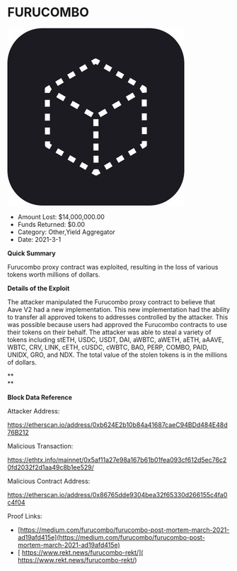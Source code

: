 # FURUCOMBO
![FURUCOMBO](/rektimages/FURUCOMBO.png)
- Amount Lost: $14,000,000.00
- Funds Returned: $0.00
- Category: Other,Yield Aggregator
- Date: 2021-3-1

**Quick Summary**

Furucombo proxy contract was exploited, resulting in the loss of various tokens worth millions of dollars.

  


 **Details of the Exploit**

The attacker manipulated the Furucombo proxy contract to believe that Aave V2 had a new implementation. This new implementation had the ability to transfer all approved tokens to addresses controlled by the attacker. This was possible because users had approved the Furucombo contracts to use their tokens on their behalf. The attacker was able to steal a variety of tokens including stETH, USDC, USDT, DAI, aWBTC, aWETH, aETH, aAAVE, WBTC, CRV, LINK, cETH, cUSDC, cWBTC, BAO, PERP, COMBO, PAID, UNIDX, GRO, and NDX. The total value of the stolen tokens is in the millions of dollars.

 **  
**

 **Block Data Reference**

Attacker Address:

https://etherscan.io/address/0xb624E2b10b84a41687caeC94BDd484E48d76B212

  


Malicious Transaction:

https://ethtx.info/mainnet/0x5af11a27e98a167b61b01fea093cf612d5ec76c20fd2032f2d1aa49c8b1ee529/

  


Malicious Contract Address:

https://etherscan.io/address/0x86765dde9304bea32f65330d266155c4fa0c4f04


Proof Links:
- [https://medium.com/furucombo/furucombo-post-mortem-march-2021-ad19afd415e](https://medium.com/furucombo/furucombo-post-mortem-march-2021-ad19afd415e)
- [ https://www.rekt.news/furucombo-rekt/]( https://www.rekt.news/furucombo-rekt/)


